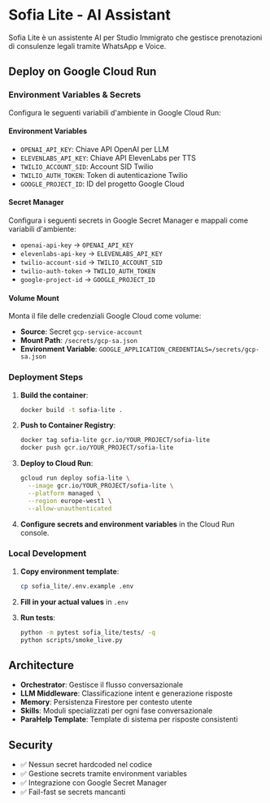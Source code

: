 # Sofia Lite - AI Assistant

Sofia Lite è un assistente AI per Studio Immigrato che gestisce prenotazioni di consulenze legali tramite WhatsApp e Voice.

## Deploy on Google Cloud Run

### Environment Variables & Secrets

Configura le seguenti variabili d'ambiente in Google Cloud Run:

#### Environment Variables
- `OPENAI_API_KEY`: Chiave API OpenAI per LLM
- `ELEVENLABS_API_KEY`: Chiave API ElevenLabs per TTS
- `TWILIO_ACCOUNT_SID`: Account SID Twilio
- `TWILIO_AUTH_TOKEN`: Token di autenticazione Twilio
- `GOOGLE_PROJECT_ID`: ID del progetto Google Cloud

#### Secret Manager
Configura i seguenti secrets in Google Secret Manager e mappali come variabili d'ambiente:
- `openai-api-key` → `OPENAI_API_KEY`
- `elevenlabs-api-key` → `ELEVENLABS_API_KEY`
- `twilio-account-sid` → `TWILIO_ACCOUNT_SID`
- `twilio-auth-token` → `TWILIO_AUTH_TOKEN`
- `google-project-id` → `GOOGLE_PROJECT_ID`

#### Volume Mount
Monta il file delle credenziali Google Cloud come volume:
- **Source**: Secret `gcp-service-account`
- **Mount Path**: `/secrets/gcp-sa.json`
- **Environment Variable**: `GOOGLE_APPLICATION_CREDENTIALS=/secrets/gcp-sa.json`

### Deployment Steps

1. **Build the container**:
   ```bash
   docker build -t sofia-lite .
   ```

2. **Push to Container Registry**:
   ```bash
   docker tag sofia-lite gcr.io/YOUR_PROJECT/sofia-lite
   docker push gcr.io/YOUR_PROJECT/sofia-lite
   ```

3. **Deploy to Cloud Run**:
   ```bash
   gcloud run deploy sofia-lite \
     --image gcr.io/YOUR_PROJECT/sofia-lite \
     --platform managed \
     --region europe-west1 \
     --allow-unauthenticated
   ```

4. **Configure secrets and environment variables** in the Cloud Run console.

### Local Development

1. **Copy environment template**:
   ```bash
   cp sofia_lite/.env.example .env
   ```

2. **Fill in your actual values** in `.env`

3. **Run tests**:
   ```bash
   python -m pytest sofia_lite/tests/ -q
   python scripts/smoke_live.py
   ```

## Architecture

- **Orchestrator**: Gestisce il flusso conversazionale
- **LLM Middleware**: Classificazione intent e generazione risposte
- **Memory**: Persistenza Firestore per contesto utente
- **Skills**: Moduli specializzati per ogni fase conversazionale
- **ParaHelp Template**: Template di sistema per risposte consistenti

## Security

- ✅ Nessun secret hardcoded nel codice
- ✅ Gestione secrets tramite environment variables
- ✅ Integrazione con Google Secret Manager
- ✅ Fail-fast se secrets mancanti 